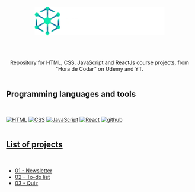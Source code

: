 <br /><br />

<div align="center">
  <kbd>
    <img align="" width="350px" src="/logo.png">
  </kbd>
  
<br /><br />

Repository for HTML, CSS, JavaScript and ReactJs course projects, from "Hora de Codar" on Udemy and YT. <br /><br />

</div> 

## Programming languages and tools
<br />
<p align="left">
  <a href="https://github.com/Zwiicker?tab=repositories&q=&type=&language=html&sort="><img src="https://img.shields.io/badge/HTML5-E34F26?style=for-the-badge&logo=html5&logoColor=white" alt="HTML"/></a>
  <a href="https://github.com/Zwiicker?tab=repositories&q=&type=&language=css&sort="><img src="https://img.shields.io/badge/CSS-239120?&style=for-the-badge&logo=css3&logoColor=white" alt="CSS"/></a>
  <a href="https://github.com/Zwiicker?tab=repositories&q=&type=&language=javascript&sort="><img src="https://img.shields.io/badge/JavaScript-F7DF1E?style=for-the-badge&logo=javascript&logoColor=black" alt="JavaScript"/></a>
  <a href="https://github.com/Zwiicker?tab=repositories&q=&type=&language=html&sort="><img src="https://img.shields.io/badge/react-%2320232a.svg?style=for-the-badge&logo=react&logoColor=%2361DAFB"alt="React"/></a>
  <a href="https://github.com/"><img src="https://img.shields.io/badge/GitHub-100000?style=for-the-badge&logo=github&logoColor=white" alt="github"/><br /><br />
</p>

<h2>List of projects</h2>
<br>
<ul>
    <li><a href="https://01-newsletter-zwiicker.vercel.app/">01 - Newsletter</a></li>
    <li><a href="https://02-todolist-zwiicker.vercel.app/">02 - To-do list</a></li>    
    <li><a href="https://03-quiz-zwiicker.vercel.app/">03 - Quiz</a></li>

</ul>
<br>

